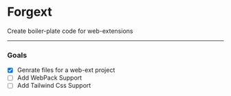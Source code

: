 # Forgext

Create boiler-plate code for web-extensions

---
### Goals
- [x] Genrate files for a web-ext project
- [ ] Add WebPack Support
- [ ] Add Tailwind Css Support